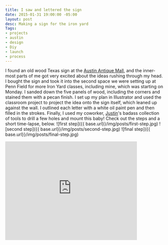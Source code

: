 ```yaml
---
title: I saw and lettered the sign
date: 2015-01-31 19:00:00 -05:00
layout: post
desc: Making a sign for the iron yard
Tags:
- projects
- austin
- design
- Diy
- launch
- process
---
```


I found an old wood Texas sign at the [Austin Antique Mall](http://austinantiquemall.com/), and the inner-most parts of me got very excited about the ideas rushing through my head.
I bought the sign and took it into the second space we were setting up at Penn Field for more Iron Yard classes, including mine, which was starting on Monday. I sanded down the five panels of wood, including the corners and stained them with a pecan finish. I set up my plan in Illustrator and used the classroom project to project the idea onto the sign itself, which leaned up against the wall. I outlined each letter with a white oil paint pen and then filled in the strokes. Finally, I used my coworker, [Justin](https://twitter.com/JAH2488)'s badass collection of tools to drill a few holes and mount this baby! Check out the steps and a short time-lapse, below.
![first step]({{ base.url}}/img/posts/first-step.jpg)
![second step]({{ base.url}}/img/posts/second-step.jpg)
![final step]({{ base.url}}/img/posts/final-step.jpg)
<p><iframe width="420" height="315" src="https://www.youtube.com/embed/SuE38Wt28L0" frameborder="0" allowfullscreen></iframe>
